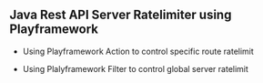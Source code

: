 ## Java Rest API Server Ratelimiter using Playframework

* Using Playframework Action to control specific route ratelimit

* Using Plalyframework Filter to control global server ratelimit